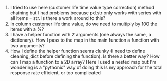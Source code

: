 1. I tried to use here (customer life time value type correction) method chaining but I had problems because pd.str only works with series with all items = str. Is there a work around to this?
2. In column customer life time value, do we need to multiply by 100 the items with a %?
3. I have a helper function with 2 arguments (one always the same, a dictionary). How I pass to the map in the main function a function with two arguments?
4. How I define the helper function seems clunky (I need to define cleaning_dict before defining the function). Is there a better way?
How can I map a function to a 2D array? Here I used a nested map but I'm wondering is a "pythonic" way of doing this
Is my approach for the total response rate efficient, or too complicated